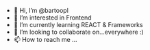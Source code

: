 - 👋 Hi, I’m @bartoopl
- 👀 I’m interested in Frontend
- 🌱 I’m currently learning REACT & Frameworks
- 💞️ I’m looking to collaborate on...everywhere :)
- 📫 How to reach me ...

<!---
bartoopl/bartoopl is a ✨ special ✨ repository because its `README.md` (this file) appears on your GitHub profile.
You can click the Preview link to take a look at your changes.
--->
